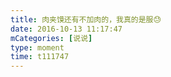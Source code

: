 ```yaml
---
title: 肉夹馍还有不加肉的，我真的是服😓
date: 2016-10-13 11:17:47
mCategories: [说说]
type: moment
time: t111747
---
```


